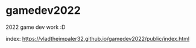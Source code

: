 # gamedev2022
2022 game dev work :D

index: https://vladtheimpaler32.github.io/gamedev2022/public/index.html
